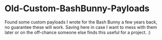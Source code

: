 # Old-Custom-BashBunny-Payloads
Found some custom payloads I wrote for the Bash Bunny a few years back, no guarantee these will work. Saving here in case I want to mess with them later or on the off-chance someone else finds this useful for a project. :)
